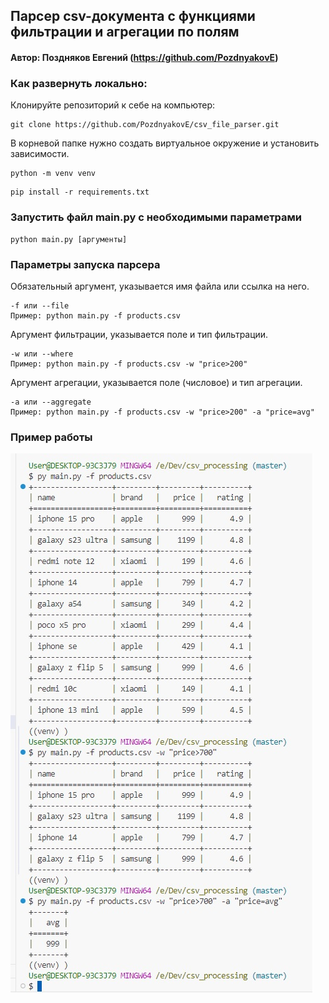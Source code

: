 ## Парсер csv-документа с функциями фильтрации и агрегации по полям
#### Автор: Поздняков Евгений (https://github.com/PozdnyakovE)

### Как развернуть локально:
Клонируйте репозиторий к себе на компьютер:
```
git clone https://github.com/PozdnyakovE/csv_file_parser.git
```
В корневой папке нужно создать виртуальное окружение и установить зависимости.
```
python -m venv venv
```
```
pip install -r requirements.txt
```
### Запустить файл main.py с необходимыми параметрами
```
python main.py [аргументы]
```
### Параметры запуска парсера
Обязательный аргумент, указывается имя файла или ссылка на него.
```
-f или --file 
Пример: python main.py -f products.csv  
```
Аргумент фильтрации, указывается поле и тип фильтрации.
```
-w или --where 
Пример: python main.py -f products.csv -w "price>200" 
```
Аргумент агрегации, указывается поле (числовое) и тип агрегации.
```
-a или --aggregate 
Пример: python main.py -f products.csv -w "price>200" -a "price=avg" 
```
### Пример работы
![Иллюстрация к проекту](https://github.com/PozdnyakovE/csv_file_parser/blob/master/csv_parser_results.jpg)
